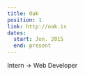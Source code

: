 ```yaml
---
title: Oak
position: 1
link: http://oak.is
dates:
  start: Jun. 2015
  end: present
---
```


Intern &rarr; Web Developer
